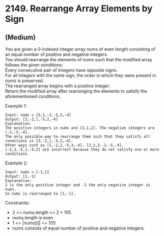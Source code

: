 # 2149. Rearrange Array Elements by Sign
## (Medium)

You are given a 0-indexed integer array nums of even length consisting of an equal number of positive and negative integers.
<br>
You should rearrange the elements of nums such that the modified array follows the given conditions:
<br>
Every consecutive pair of integers have opposite signs.<br>
For all integers with the same sign, the order in which they were present in nums is preserved.<br>
The rearranged array begins with a positive integer.<br>
Return the modified array after rearranging the elements to satisfy the aforementioned conditions.<br>

 

Example 1:

```
Input: nums = [3,1,-2,-5,2,-4]
Output: [3,-2,1,-5,2,-4]
Explanation:
The positive integers in nums are [3,1,2]. The negative integers are [-2,-5,-4].
The only possible way to rearrange them such that they satisfy all conditions is [3,-2,1,-5,2,-4].
Other ways such as [1,-2,2,-5,3,-4], [3,1,2,-2,-5,-4], [-2,3,-5,1,-4,2] are incorrect because they do not satisfy one or more conditions.  
```

Example 2:

```
Input: nums = [-1,1]
Output: [1,-1]
Explanation:
1 is the only positive integer and -1 the only negative integer in nums.
So nums is rearranged to [1,-1].
```

Constraints:

- 2 <= nums.length <= 2 * 105
- nums.length is even
- 1 <= |nums[i]| <= 105
- nums consists of equal number of positive and negative integers.